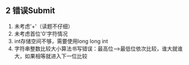 

## 2 错误Submit

1. 未考虑'+'（读题不仔细）
2. 未考虑首位'0'字符情况
3. int存储空间不够，需要使用long long int
4. 字符串整数比较大小算法书写错误：最高位-->最低位依次比较，谁大就谁大，如果相等就进入下一位比较